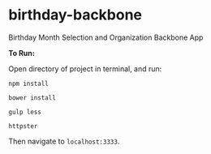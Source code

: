 birthday-backbone
=================

Birthday Month Selection and Organization Backbone App


__To Run:__

Open directory of project in terminal, and run:

`npm install`

`bower install`

`gulp less`

`httpster`

Then navigate to `localhost:3333`.
